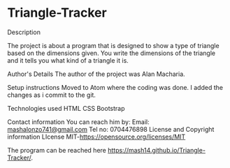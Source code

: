 # Triangle-Tracker
 
Description

The project is about a program that is designed to show a type of triangle based on the dimensions given. You write the dimensions of the triangle and it tells you what kind of a triangle it is.
 
Author's Details
The author of the project was Alan Macharia.
 
Setup instructions
Moved to Atom where the coding was done.
I added the changes as i commit to the git.
 
Technologies used
HTML
CSS
Bootstrap
 
Contact information
 You can reach him by:
 Email: mashalonzo741@gmail.com
 Tel no: 0704476898
 License and Copyright information
 LIcense MIT-https://opensource.org/licenses/MIT
 
 The program can be reached here https://mash14.github.io/Triangle-Tracker/.
